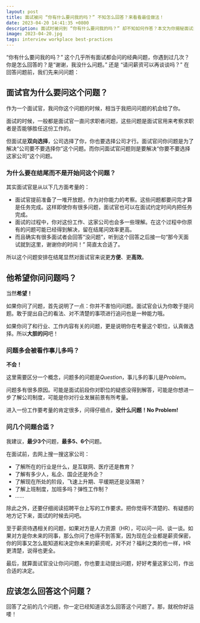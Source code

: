 ```yaml
---
layout: post
title: 面试被问 “你有什么要问我的吗？” 不知怎么回答？来看看最佳做法！
date: 2023-04-20 14:41:35 +0800
description: 面试时被问到 “你有什么要问我的吗？” 却不知如何作答？本文为你揭秘面试提问环节的最佳做法，包括6个方面：面试官为什么要问这个问题？为什么要在结尾而不是开始问这个问题？他希望你问问题吗？问题多会被看作事儿多吗？问几个问题合适？应该怎么回答这个问题？助你在面试中脱颖而出，给面试官留下深刻印象。
image: 2023-04-20.jpg
tags: interview workplace best-practices
---
```


“你有什么要问我的吗？” 这个几乎所有面试都会问的经典问题，你遇到过几次？你是怎么回答的？是“谢谢，我没什么问题。” 还是 “请问薪资可以再谈谈吗？” 在回答问题前，我们先来问问题：

## 面试官为什么要问这个问题？

作为一个面试官，我问你这个问题的时候，相当于我把问问题的机会给了你。

面试的时候，一般都是面试官一直问求职者问题，这些问题是面试官用来考察求职者是否能够胜任这份工作的。

但面试是**双向选择**，公司选择了你，你也要选择公司才行。面试官问你问题是为了解决“公司要不要选择你”这个问题。而你问面试官问题则是要解决“你要不要选择这家公司”这个问题。

### 为什么要在结尾而不是开始问这个问题？

其实面试官是从以下几方面考量的：
- 面试官提前准备了一堆开放题，作为对你能力的考察。这些问题都要问完才算是任务完成。这样即使你有很多问题，面试官也可以在面试约定时间内把任务完成。
- 面试的过程中，你对这份工作、这家公司也会多一些理解。在这个过程中你原有的问题可能已经得到解决，留在结尾问效率更高。
- 而且确实有很多面试者会回答“没问题”，听到这个回答之后接一句“那今天面试就到这里，谢谢你的时间！” 简直太合适了。

所以这个问题安排在结尾显然对面试官来说更**方便**、更**高效**。

## 他希望你问问题吗？

当然**希望！**

如果你问了问题，首先说明了一点：你并不害怕问问题。面试官会认为你敢于提问题。敢于提出自己的看法、对不清楚的事项进行追问也是一种能力哦。

如果你问了和行业、工作内容有关的问题，更是说明你在考量这个职位，认真做选择。所以**大胆的问**吧！

### 问题多会被看作事儿多吗？

**不会！**

这里需要区分一个概念，问题多的问题是*Question*，事儿多的事儿是*Problem*。

问题多有很多原因。可能是面试前段你对职位的疑惑没得到解答，可能是你想进一步了解公司制度，可能是你对行业发展前景有所考量。

进入一份工作要考量的肯定很多，问得仔细点，**没什么问题！No Problem!**

### 问几个问题合适？

我建议，**最少3个**问题，**最多5、6个**问题。

在面试前，去网上搜一搜这家公司：
- 了解所在的行业是什么，是互联网、医疗还是教育？
- 了解有多少人，私企、国企还是外企？
- 了解现在所处的阶段，飞速上升期、平缓期还是没落期？
- 了解上班制度，加班多吗？弹性工作制？
- ......

除此之外，还要仔细阅读招聘平台上写的工作要求。把你觉得不清楚的、有疑惑的地方记下来，面试的时候去问吧。

至于薪资待遇相关的问题，如果对方是人力资源（HR），可以问一问、谈一谈。如果对方是你未来的同事，那么你问了也得不到答案，因为现在企业都是薪资保密，你的同事又怎么能知道和决定你未来的薪资呢，对不对？福利之类的也一样，HR更清楚，说得也更全。

最后，就算面试官没让你问问题，你也要主动提出问题，好好考量这家公司，作出合适的决定。

## 应该怎么回答这个问题？

回答了之前的几个问题，你一定已经知道该怎么回答这个问题了。那，就祝你好运喽！
